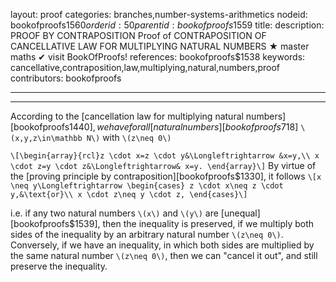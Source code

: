 layout: proof
categories: branches,number-systems-arithmetics
nodeid: bookofproofs$1560
orderid: 50
parentid: bookofproofs$1559
title: 
description: PROOF BY CONTRAPOSITION Proof of CONTRAPOSITION OF CANCELLATIVE LAW FOR MULTIPLYING NATURAL NUMBERS &#9733; master maths &#10004; visit BookOfProofs!
references: bookofproofs$1538
keywords: cancellative,contraposition,law,multiplying,natural,numbers,proof
contributors: bookofproofs

---


---

According to the [cancellation law for multiplying natural numbers][bookofproofs$1440], we have for all [natural numbers][bookofproofs$718] `\(x,y,z\in\mathbb N\)` with `\(z\neq 0\)`

`\[\begin{array}{rcl}z \cdot x=z \cdot y&\Longleftrightarrow &x=y,\\
x \cdot z=y \cdot z&\Longleftrightarrow& x=y.
\end{array}\]`
By virtue of the [proving principle by contraposition][bookofproofs$1330], it follows
`\[x \neq y\Longleftrightarrow \begin{cases} z \cdot x\neq z \cdot y,&\text{or}\\
x \cdot z\neq y \cdot z,
\end{cases}\]`

i.e. if any two natural numbers `\(x\)` and `\(y\)` are [unequal][bookofproofs$1539], then the inequality is preserved, if we multiply both sides of the inequality by an arbitrary natural number `\(z\neq 0\)`. Conversely, if we have an inequality, in which both sides are multiplied by the same natural number `\(z\neq 0\)`, then we can "cancel it out", and still preserve the inequality.
